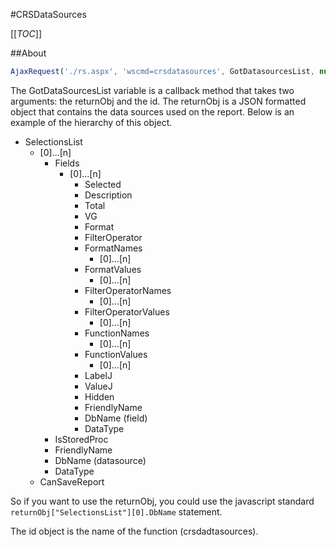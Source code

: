 #CRSDataSources

[[_TOC_]]

##About



```javascript
AjaxRequest('./rs.aspx', 'wscmd=crsdatasources', GotDatasourcesList, null, 'crsdatasources');
```

The GotDataSourcesList variable is a callback method that takes two arguments: the returnObj and the id. The returnObj is a JSON formatted object that contains the data sources used on the report. Below is an example of the hierarchy of this object.

* SelectionsList
  * [0]...[n]
    * Fields
      * [0]...[n]
        * Selected
        * Description
        * Total
        * VG
        * Format
        * FilterOperator
        * FormatNames
          * [0]...[n]
        * FormatValues
          * [0]...[n]
        * FilterOperatorNames
          * [0]...[n]
        * FilterOperatorValues
          * [0]...[n]
        * FunctionNames
          * [0]...[n]
        * FunctionValues
          * [0]...[n]
        * LabelJ
        * ValueJ
        * Hidden
        * FriendlyName
        * DbName (field)
        * DataType
    * IsStoredProc
    * FriendlyName
    * DbName (datasource)
    * DataType
  * CanSaveReport

So if you want to use the returnObj, you could use the javascript standard ``returnObj["SelectionsList"][0].DbName`` statement.

The id object is the name of the function (crsdadtasources).